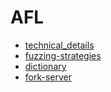 # AFL

- [technical_details](./technical_details/)
- [fuzzing-strategies](./fuzzing-strategies/)
- [dictionary](./dictionary/)
- [fork-server](./fork-server/)